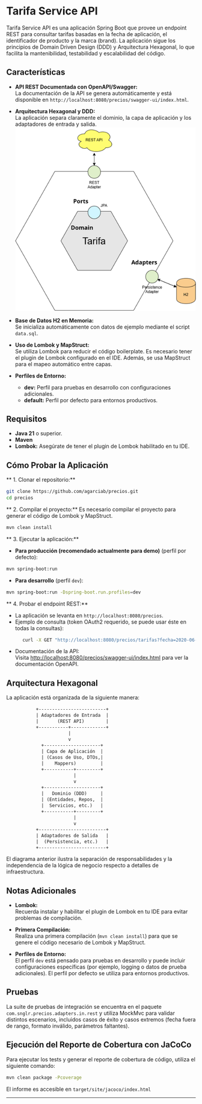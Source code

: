 # Tarifa Service API

Tarifa Service API es una aplicación Spring Boot que provee un endpoint REST para consultar tarifas basadas en la fecha de aplicación, el identificador de producto y la marca (brand). La aplicación sigue los principios de Domain Driven Design (DDD) y Arquitectura Hexagonal, lo que facilita la mantenibilidad, testabilidad y escalabilidad del código.

## Características

- **API REST Documentada con OpenAPI/Swagger:**  
  La documentación de la API se genera automáticamente y está disponible en `http://localhost:8080/precios/swagger-ui/index.html`.

- **Arquitectura Hexagonal y DDD:**  
  La aplicación separa claramente el dominio, la capa de aplicación y los adaptadores de entrada y salida.  
  ![Arquitectura Hexagonal](docs/hexagonal-architecture.png)



- **Base de Datos H2 en Memoria:**  
  Se inicializa automáticamente con datos de ejemplo mediante el script `data.sql`.

- **Uso de Lombok y MapStruct:**  
  Se utiliza Lombok para reducir el código boilerplate. Es necesario tener el plugin de Lombok configurado en el IDE. Además, se usa MapStruct para el mapeo automático entre capas.

- **Perfiles de Entorno:**  
    - **dev:** Perfil para pruebas en desarrollo con configuraciones adicionales.
    - **default:** Perfil por defecto para entornos productivos.

## Requisitos

- **Java 21** o superior.
- **Maven**
- **Lombok:** Asegúrate de tener el plugin de Lombok habilitado en tu IDE.

## Cómo Probar la Aplicación

** 1. Clonar el repositorio:**

  ```bash
  git clone https://github.com/agarciab/precios.git
  cd precios
  ```
** 2. Compilar el proyecto:**
    Es necesario compilar el proyecto para generar el código de Lombok y MapStruct.
 
  ```bash
  mvn clean install
  ```
** 3. Ejecutar la aplicación:**

- **Para producción (recomendado actualmente para demo)** (perfil por defecto):

```bash
mvn spring-boot:run
```

- **Para desarrollo** (perfil `dev`):

```bash
mvn spring-boot:run -Dspring-boot.run.profiles=dev
```
   
** 4. Probar el endpoint REST:**

  - La aplicación se levanta en `http://localhost:8080/precios`.
  - Ejemplo de consulta (token OAuth2 requerido, se puede usar éste en todas la consultas):
    
```bash
      curl -X GET "http://localhost:8080/precios/tarifas?fecha=2020-06-14T10:00:00&producto=35455&brandId=1" -H "Authorization: Bearer eyJhbGciOiJIUzI1NiIsInR5cCI6IkpXVCJ9.eyJzdWIiOiIxMjM0NTY3ODkwIiwibmFtZSI6IkpvaG4gRG9lIiwiaWF0IjoxNzM4NTI0MjA2fQ.1d_yAXQezLvvjoJobiQBGrR3FptqZ7LX4X-pV2C1SPk"
```

   - Documentación de la API:  
      Visita [http://localhost:8080/precios/swagger-ui/index.html](http://localhost:8080/precios/swagger-ui/index.html) para ver la documentación OpenAPI.

## Arquitectura Hexagonal

La aplicación está organizada de la siguiente manera:

               +-------------------------+
               | Adaptadores de Entrada  |
               |       (REST API)        |
               +-----------+-------------+
                           |
                           v
                 +---------------------+
                 | Capa de Aplicación  |
                 | (Casos de Uso, DTOs,|
                 |    Mappers)         |
                 +-----------+---------+
                             |
                             v
                 +---------------------+
                 |   Dominio (DDD)     |
                 | (Entidades, Repos,  |
                 |  Servicios, etc.)   |
                 +-----------+---------+
                             |
                             v
               +-------------------------+
               | Adaptadores de Salida   |
               |  (Persistencia, etc.)   |
               +-------------------------+

               
El diagrama anterior ilustra la separación de responsabilidades y la independencia de la lógica de negocio respecto a detalles de infraestructura.

## Notas Adicionales

- **Lombok:**  
  Recuerda instalar y habilitar el plugin de Lombok en tu IDE para evitar problemas de compilación.

- **Primera Compilación:**  
  Realiza una primera compilación (`mvn clean install`) para que se genere el código necesario de Lombok y MapStruct.

- **Perfiles de Entorno:**  
  El perfil `dev` está pensado para pruebas en desarrollo y puede incluir configuraciones específicas (por ejemplo, logging o datos de prueba adicionales). El perfil por defecto se utiliza para entornos productivos.

## Pruebas

La suite de pruebas de integración se encuentra en el paquete `com.snglr.precios.adapters.in.rest` y utiliza MockMvc para validar distintos escenarios, incluidos casos de éxito y casos extremos (fecha fuera de rango, formato inválido, parámetros faltantes).

## Ejecución del Reporte de Cobertura con JaCoCo

Para ejecutar los tests y generar el reporte de cobertura de código, utiliza el siguiente comando:

```bash
mvn clean package -Pcoverage
```

El informe es accesible en `target/site/jacoco/index.html`

---

